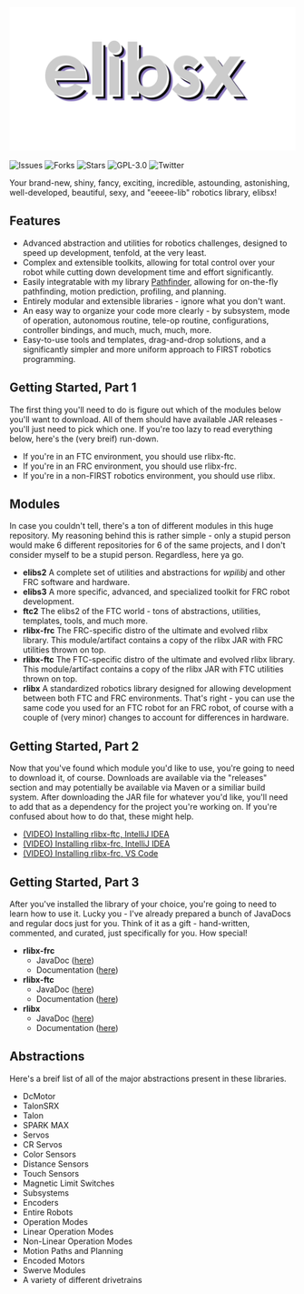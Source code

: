 ![elibsx Logo](logo.png)

![Issues](https://img.shields.io/github/issues/Wobblyyyy/elibsx)
![Forks](https://img.shields.io/github/forks/Wobblyyyy/elibsx)
![Stars](https://img.shields.io/github/stars/Wobblyyyy/elibsx)
![GPL-3.0](https://img.shields.io/github/license/Wobblyyyy/elibsx)
![Twitter](https://img.shields.io/twitter/url?style=social&url=https%3A%2F%2Ftwitter.com%2Fwobblyyyy)

Your brand-new, shiny, fancy, exciting, incredible, astounding, astonishing, well-developed,
beautiful, sexy, and "eeeee-lib" robotics library, elibsx!

## Features
- Advanced abstraction and utilities for robotics challenges, designed to speed up
  development, tenfold, at the very least.
- Complex and extensible toolkits, allowing for total control over your robot while
  cutting down development time and effort significantly. 
- Easily integratable with my library [Pathfinder](https://github.com/Wobblyyyy/pathfinder),
  allowing for on-the-fly pathfinding, motion prediction, profiling, and
  planning.
- Entirely modular and extensible libraries - ignore what you don't want. 
- An easy way to organize your code more clearly - by subsystem, mode of operation,
  autonomous routine, tele-op routine, configurations, controller bindings,
  and much, much, much, more.
- Easy-to-use tools and templates, drag-and-drop solutions, and a significantly
  simpler and more uniform approach to FIRST robotics programming.
  
## Getting Started, Part 1
The first thing you'll need to do is figure out which of the modules below you'll
want to download. All of them should have available JAR releases - you'll just
need to pick which one. If you're too lazy to read everything below, here's the
(very breif) run-down.
- If you're in an FTC environment, you should use rlibx-ftc.
- If you're in an FRC environment, you should use rlibx-frc.
- If you're in a non-FIRST robotics environment, you should use rlibx.

## Modules
In case you couldn't tell, there's a ton of different modules in this huge repository.
My reasoning behind this is rather simple - only a stupid person would make 6 different
repositories for 6 of the same projects, and I don't consider myself to be a stupid
person. Regardless, here ya go.
- __elibs2__
  A complete set of utilities and abstractions for _wpilibj_ and other FRC software and
  hardware. 
- __elibs3__
  A more specific, advanced, and specialized toolkit for FRC robot development.
- __ftc2__
  The elibs2 of the FTC world - tons of abstractions, utilities, templates, tools,
  and much more.
- __rlibx-frc__
  The FRC-specific distro of the ultimate and evolved rlibx library. This module/artifact
  contains a copy of the rlibx JAR with FRC utilities thrown on top.
- __rlibx-ftc__
  The FTC-specific distro of the ultimate and evolved rlibx library. This module/artifact
  contains a copy of the rlibx JAR with FTC utilities thrown on top.
- __rlibx__
  A standardized robotics library designed for allowing development between both FTC and
  FRC environments. That's right - you can use the same code you used for an FTC robot for
  an FRC robot, of course with a couple of (very minor) changes to account for differences
  in hardware. 
  
## Getting Started, Part 2
Now that you've found which module you'd like to use, you're going to need to download it,
of course. Downloads are available via the "releases" section and may potentially be available
via Maven or a similiar build system. After downloading the JAR file for whatever you'd
like, you'll need to add that as a dependency for the project you're working on. If you're
confused about how to do that, these might help.
- [(VIDEO) Installing rlibx-ftc, IntelliJ IDEA](https://google.com)
- [(VIDEO) Installing rlibx-frc, IntelliJ IDEA](https://google.com)
- [(VIDEO) Installing rlibx-frc, VS Code](https://google.com)

## Getting Started, Part 3
After you've installed the library of your choice, you're going to need to learn how to use it.
Lucky you - I've already prepared a bunch of JavaDocs and regular docs just for you. Think of
it as a gift - hand-written, commented, and curated, just specifically for you. How special!
- __rlibx-frc__
  - JavaDoc ([here](https://google.com))
  - Documentation ([here](https://google.com))
- __rlibx-ftc__
  - JavaDoc ([here](https://google.com))
  - Documentation ([here](https://google.com))
- __rlibx__
  - JavaDoc ([here](https://google.com))
  - Documentation ([here](https://google.com))
  
## Abstractions
Here's a breif list of all of the major abstractions present in these libraries.
- DcMotor
- TalonSRX
- Talon
- SPARK MAX
- Servos
- CR Servos
- Color Sensors
- Distance Sensors
- Touch Sensors
- Magnetic Limit Switches
- Subsystems
- Encoders
- Entire Robots
- Operation Modes
- Linear Operation Modes
- Non-Linear Operation Modes 
- Motion Paths and Planning
- Encoded Motors
- Swerve Modules
- A variety of different drivetrains
